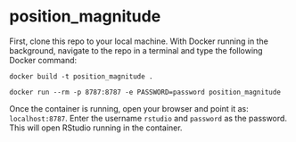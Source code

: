 # position_magnitude

First, clone this repo to your local machine. With Docker running in the background, navigate to the repo in a terminal and type the following Docker command:

`docker build -t position_magnitude .`

`docker run --rm -p 8787:8787 -e PASSWORD=password position_magnitude`

Once the container is running, open your browser and point it as: `localhost:8787`. Enter the username `rstudio` and `password` as the password. This will open RStudio running in the container.
